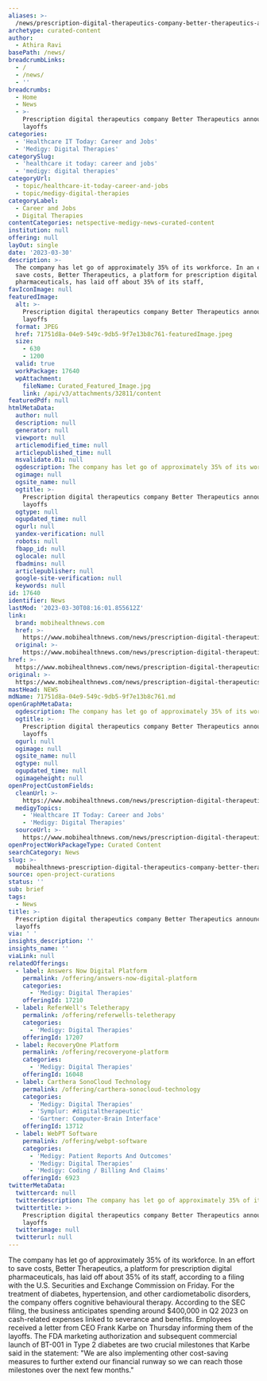 ```yaml
---
aliases: >-
  /news/prescription-digital-therapeutics-company-better-therapeutics-announces-layoffs
archetype: curated-content
author:
  - Athira Ravi
basePath: /news/
breadcrumbLinks:
  - /
  - /news/
  - ''
breadcrumbs:
  - Home
  - News
  - >-
    Prescription digital therapeutics company Better Therapeutics announces
    layoffs
categories:
  - 'Healthcare IT Today: Career and Jobs'
  - 'Medigy: Digital Therapies'
categorySlug:
  - 'healthcare it today: career and jobs'
  - 'medigy: digital therapies'
categoryUrl:
  - topic/healthcare-it-today-career-and-jobs
  - topic/medigy-digital-therapies
categoryLabel:
  - Career and Jobs
  - Digital Therapies
contentCategories: netspective-medigy-news-curated-content
institution: null
offering: null
layOut: single
date: '2023-03-30'
description: >-
  The company has let go of approximately 35% of its workforce. In an effort to
  save costs, Better Therapeutics, a platform for prescription digital
  pharmaceuticals, has laid off about 35% of its staff,
favIconImage: null
featuredImage:
  alt: >-
    Prescription digital therapeutics company Better Therapeutics announces
    layoffs
  format: JPEG
  href: 71751d8a-04e9-549c-9db5-9f7e13b8c761-featuredImage.jpeg
  size:
    - 630
    - 1200
  valid: true
  workPackage: 17640
  wpAttachment:
    fileName: Curated_Featured_Image.jpg
    link: /api/v3/attachments/32811/content
featuredPdf: null
htmlMetaData:
  author: null
  description: null
  generator: null
  viewport: null
  articlemodified_time: null
  articlepublished_time: null
  msvalidate.01: null
  ogdescription: The company has let go of approximately 35% of its workforce.
  ogimage: null
  ogsite_name: null
  ogtitle: >-
    Prescription digital therapeutics company Better Therapeutics announces
    layoffs
  ogtype: null
  ogupdated_time: null
  ogurl: null
  yandex-verification: null
  robots: null
  fbapp_id: null
  oglocale: null
  fbadmins: null
  articlepublisher: null
  google-site-verification: null
  keywords: null
id: 17640
identifier: News
lastMod: '2023-03-30T08:16:01.855612Z'
link:
  brand: mobihealthnews.com
  href: >-
    https://www.mobihealthnews.com/news/prescription-digital-therapeutics-company-better-therapeutics-announces-layoffs
  original: >-
    https://www.mobihealthnews.com/news/prescription-digital-therapeutics-company-better-therapeutics-announces-layoffs
href: >-
  https://www.mobihealthnews.com/news/prescription-digital-therapeutics-company-better-therapeutics-announces-layoffs
original: >-
  https://www.mobihealthnews.com/news/prescription-digital-therapeutics-company-better-therapeutics-announces-layoffs
mastHead: NEWS
mdName: 71751d8a-04e9-549c-9db5-9f7e13b8c761.md
openGraphMetaData:
  ogdescription: The company has let go of approximately 35% of its workforce.
  ogtitle: >-
    Prescription digital therapeutics company Better Therapeutics announces
    layoffs
  ogurl: null
  ogimage: null
  ogsite_name: null
  ogtype: null
  ogupdated_time: null
  ogimageheight: null
openProjectCustomFields:
  cleanUrl: >-
    https://www.mobihealthnews.com/news/prescription-digital-therapeutics-company-better-therapeutics-announces-layoffs
  medigyTopics:
    - 'Healthcare IT Today: Career and Jobs'
    - 'Medigy: Digital Therapies'
  sourceUrl: >-
    https://www.mobihealthnews.com/news/prescription-digital-therapeutics-company-better-therapeutics-announces-layoffs
openProjectWorkPackageType: Curated Content
searchCategory: News
slug: >-
  mobihealthnews-prescription-digital-therapeutics-company-better-therapeutics-announces-layoffs
source: open-project-curations
status: ''
sub: brief
tags:
  - News
title: >-
  Prescription digital therapeutics company Better Therapeutics announces
  layoffs
via: ' '
insights_description: ''
insights_name: ''
viaLink: null
relatedOfferings:
  - label: Answers Now Digital Platform
    permalink: /offering/answers-now-digital-platform
    categories:
      - 'Medigy: Digital Therapies'
    offeringId: 17210
  - label: ReferWell's Teletherapy
    permalink: /offering/referwells-teletherapy
    categories:
      - 'Medigy: Digital Therapies'
    offeringId: 17207
  - label: RecoveryOne Platform
    permalink: /offering/recoveryone-platform
    categories:
      - 'Medigy: Digital Therapies'
    offeringId: 16048
  - label: Carthera SonoCloud Technology
    permalink: /offering/carthera-sonocloud-technology
    categories:
      - 'Medigy: Digital Therapies'
      - 'Symplur: #digitaltherapeutic'
      - 'Gartner: Computer-Brain Interface'
    offeringId: 13712
  - label: WebPT Software
    permalink: /offering/webpt-software
    categories:
      - 'Medigy: Patient Reports And Outcomes'
      - 'Medigy: Digital Therapies'
      - 'Medigy: Coding / Billing And Claims'
    offeringId: 6923
twitterMetaData:
  twittercard: null
  twitterdescription: The company has let go of approximately 35% of its workforce.
  twittertitle: >-
    Prescription digital therapeutics company Better Therapeutics announces
    layoffs
  twitterimage: null
  twitterurl: null
---
```

<p>The company has let go of approximately 35% of its workforce. In an effort to save costs, Better Therapeutics, a platform for prescription digital pharmaceuticals, has laid off about 35% of its staff, according to a filing with the U.S. Securities and Exchange Commission on Friday. For the treatment of diabetes, hypertension, and other cardiometabolic disorders, the company offers cognitive behavioural therapy. According to the SEC filing, the business anticipates spending around $400,000 in Q2 2023 on cash-related expenses linked to severance and benefits. Employees received a letter from CEO Frank Karbe on Thursday informing them of the layoffs. The FDA marketing authorization and subsequent commercial launch of BT-001 in Type 2 diabetes are two crucial milestones that Karbe said in the statement: "We are also implementing other cost-saving measures to further extend our financial runway so we can reach those milestones over the next few months."</p>